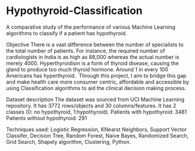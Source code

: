 # Hypothyroid-Classification
A comparative study of the performance of various Machine Learning algorithms to classify if a patient has hypothyroid.

Objective
There is a vast difference between the number of specialists to the total number of patients. For instance, the required number of cardiologists in India is as high as 88,000 whereas the actual number is merely 4000.  Hyperthyroidism is a form of thyroid disease,  causing the gland to produce too much thyroid hormone. Around 1 in every 100 Americans has hyperthyroid.  Through this project, I aim to bridge this gap and make health care more consumer centric, affordable and accessible by using Classification algorithms to aid the clinical decision making process.

Dataset description
The dataset was sourced from UCI Machine Learning repository. It has 3772 rows/objects and 30 columns/features. It has 2 classes (0: no hypothyroid, 1:hypothyroid). 
Patients with hypothyroid: 3481
Patients without hypothyroid: 291

Techniques used: Logistic Regression, KNearst Neighbors, Support Vector Classifer, Decision Tree, Random Forest, Naive Bayes, Randomized Search, Grid Search, Shapely algorithm, Clustering, Python.
